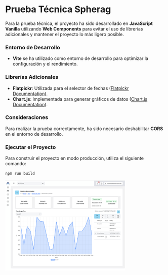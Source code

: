 # Prueba Técnica Spherag

Para la prueba técnica, el proyecto ha sido desarrollado en **JavaScript Vanilla** utilizando **Web Components** para evitar el uso de librerías adicionales y mantener el proyecto lo más ligero posible.

### Entorno de Desarrollo

- **Vite** se ha utilizado como entorno de desarrollo para optimizar la configuración y el rendimiento.

### Librerías Adicionales

- **Flatpickr**: Utilizada para el selector de fechas ([Flatpickr Documentation](https://flatpickr.js.org/)).
- **Chart.js**: Implementada para generar gráficos de datos ([Chart.js Documentation](https://www.chartjs.org/)).

### Consideraciones

Para realizar la prueba correctamente, ha sido necesario deshabilitar **CORS** en el entorno de desarrollo.

### Ejecutar el Proyecto

Para construir el proyecto en modo producción, utiliza el siguiente comando:

```bash
npm run build
```
<img src="images/page.png" alt="Captura del Proyecto" width="75%">
